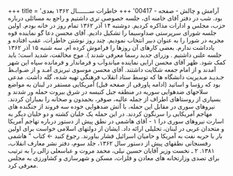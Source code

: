 +++
title = 'آرامش و چالش - صفحه - 00417'
+++
خاطرات ســـــــال ۱۳۶۲ بعدی بود. شب در دفتر آقای خامنه ای، جلسه خصوصی تری داشتیم و راجع به مسائلی درباره حزب، مجلس و ادارات مذاکره کردیم. دوشنبه ۱۴ آذر ۱۳۶۲ تمام روز در خانه بودم. اولین جلسه شورای سرپرستی صداوسیما را تشکیل دادیم. آقای محسن دعا گو نماینده قوه مجریه در شورا را به عنوان دبیر انتخاب نمودیم. چند روز نوشتن خاطرات، عقب افتاده و یادداشت ندارم. بعضی کارهای آن روزها را فراموش کرده ام. سه شنبه ۱۵ آذر ۱۳۶۲ جلسه علنی داشتیم . وزرای جدید رسما معرفی شدند ). موج مخالفت، شدید است؛ باید کمک شود. ظهر آقای محسن ارایی نماینده میاندوآب و فرماندار و فرمانده سپاه این شهر آمدند و از امام جمعه شکایت داشتند. آقای محسن موسوی تبریزی آمـد و از ضـوابـط جـديـد مـدیریت دانشگاه ها که توسط ستاد انقلاب فرهنگی تهیه شده، گله داشت. مدعی بود که رؤسا و اساتید (ادامه پاورقی از صفحه قبل) آمریکایی مستقر در لبنان به مواضع سلاحهای ضدهوایی سوریه در منطقه جبل کنیسه در شرق بيروت حمله ور شدند و بسیاری از روستاهای اطراف از جمله عالیه، صوفر، بحمدون و صحانه را بمباران کردند. نیروهای سوری در مقابل این حمله، با آتش ضدهوایی خوده سه فروند از جنگنده های مهاجم آمریکایی را سرنگون کردند. در این حمله یک خلبان کشته و دو خلبان دیگر به اسارت نیروهای سوری درا ۱ - آقای هاشمی در نطق پیش از دستور درباره تهاجم آمریکا و متحدان غربی در لبنان، تحلیلی ارائه داد. ایشان از دولتهای اسلامی خواست برای اولین بار با حربه نفت به آمریکا و حامیان اسرائیل فشار بیاورند. رجوع کنید ← کتاب " هاشمی رفسنجانی نطقهای پیش از دستور سال ۱۳۶۲، جلد سوم، دفتر نشر معارف انقلاب، ۱۳۸۱. ۲ ـ نخست وزیر آقایان حسین نیلی، محمد مروت و عباسعلی زالی را به ترتیب برای تصدی وزارتخانه های معادن و فلزات، مسکن و شهرسازی و کشاورزی به مجلس معرفی کرد.
